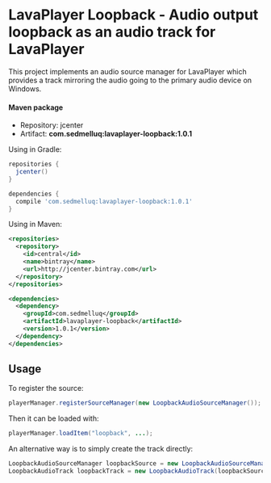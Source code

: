 # LavaPlayer Loopback - Audio output loopback as an audio track for LavaPlayer

This project implements an audio source manager for LavaPlayer which provides a track mirroring the audio going to the primary audio device on Windows.

#### Maven package

* Repository: jcenter
* Artifact: **com.sedmelluq:lavaplayer-loopback:1.0.1**

Using in Gradle:
```groovy
repositories {
  jcenter()
}

dependencies {
  compile 'com.sedmelluq:lavaplayer-loopback:1.0.1'
}
```

Using in Maven:
```xml
<repositories>
  <repository>
    <id>central</id>
    <name>bintray</name>
    <url>http://jcenter.bintray.com</url>
  </repository>
</repositories>

<dependencies>
  <dependency>
    <groupId>com.sedmelluq</groupId>
    <artifactId>lavaplayer-loopback</artifactId>
    <version>1.0.1</version>
  </dependency>
</dependencies>
```


## Usage

To register the source:
```java
playerManager.registerSourceManager(new LoopbackAudioSourceManager());
```

Then it can be loaded with:
```java
playerManager.loadItem("loopback", ...);
```

An alternative way is to simply create the track directly:
```java
LoopbackAudioSourceManager loopbackSource = new LoopbackAudioSourceManager();
LoopbackAudioTrack loopbackTrack = new LoopbackAudioTrack(loopbackSource);
```
